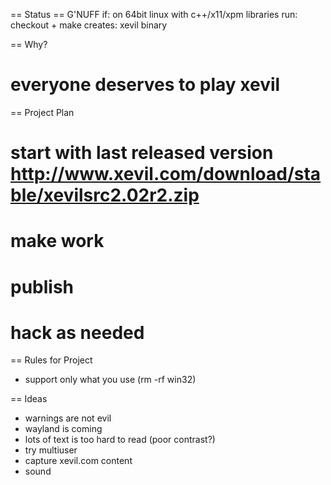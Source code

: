 == Status == G'NUFF
if: 
 on 64bit linux with c++/x11/xpm libraries
run:
 checkout + make 
creates:
 xevil binary

== Why?
# everyone deserves to play xevil

== Project Plan
# start with last released version http://www.xevil.com/download/stable/xevilsrc2.02r2.zip
# make work
# publish
# hack as needed

== Rules for Project
* support only what you use (rm -rf win32)

== Ideas
* warnings are not evil
* wayland is coming
* lots of text is too hard to read (poor contrast?)
* try multiuser
* capture xevil.com content
* sound
